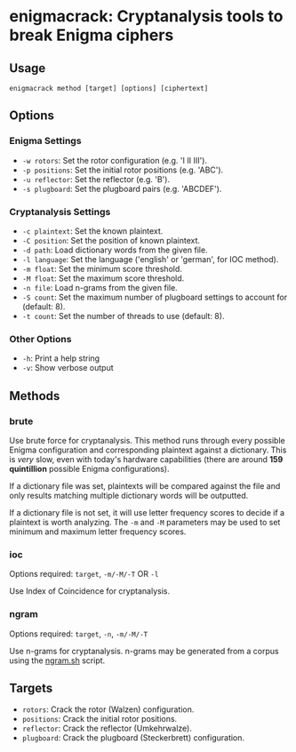 # enigmacrack: Cryptanalysis tools to break Enigma ciphers

## Usage

```shell
enigmacrack method [target] [options] [ciphertext]
```

## Options

### Enigma Settings

* `-w rotors`: Set the rotor configuration (e.g. 'I II III').
* `-p positions`: Set the initial rotor positions (e.g. 'ABC').
* `-u reflector`: Set the reflector (e.g. 'B').
* `-s plugboard`: Set the plugboard pairs (e.g. 'ABCDEF').

### Cryptanalysis Settings

* `-c plaintext`: Set the known plaintext.
* `-C position`: Set the position of known plaintext.
* `-d path`: Load dictionary words from the given file.
* `-l language`: Set the language ('english' or 'german', for IOC method).
* `-m float`: Set the minimum score threshold.
* `-M float`: Set the maximum score threshold.
* `-n file`: Load n-grams from the given file.
* `-S count`: Set the maximum number of plugboard settings to account for (default: 8).
* `-t count`: Set the number of threads to use (default: 8).

### Other Options

* `-h`: Print a help string
* `-v`: Show verbose output

## Methods

### brute

Use brute force for cryptanalysis. This method runs through every possible Enigma configuration and
corresponding plaintext against a dictionary. This is *very* slow, even with today's
hardware capabilities (there are around **159 quintillion** possible Enigma configurations).

If a dictionary file was set, plaintexts will be compared against the file and only results matching
multiple dictionary words will be outputted.

If a dictionary file is not set, it will use letter frequency scores to decide if a plaintext is worth
analyzing. The `-m` and `-M` parameters may be used to set minimum and maximum letter frequency scores.

### ioc

Options required: `target`, `-m/-M/-T` OR `-l`

Use Index of Coincidence for cryptanalysis.

### ngram

Options required: `target`, `-n`, `-m/-M/-T`

Use n-grams for cryptanalysis. n-grams may be generated from a corpus using the [ngram.sh](../tools/ngram.sh)
script.

## Targets

* `rotors`: Crack the rotor (Walzen) configuration.
* `positions`: Crack the initial rotor positions.
* `reflector`: Crack the reflector (Umkehrwalze).
* `plugboard`: Crack the plugboard (Steckerbrett) configuration.
